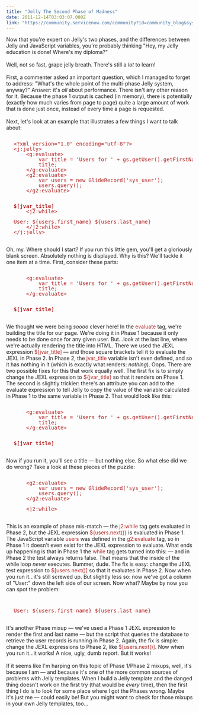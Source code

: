 ```yaml
---
title: "Jelly The Second Phase of Madness"
date: 2011-12-14T03:03:07.000Z
link: "https://community.servicenow.com/community?id=community_blog&sys_id=6cecea65dbd0dbc01dcaf3231f961961"
---
```

<p><span class="asset-asset_lightbox-Small asset-align-right"><a href="/files/SlightlyLoony/crazy-baby2.jpg" rel="lightbox"><img rel="lightbox" src="http://community.service-now.com/files/imagecache/Small/SlightlyLoony/crazy-baby2.jpg" alt="" title="" class="imagecache imagecache-Small" /></a></span>Now that you're expert on Jelly's two phases, and the differences between Jelly and JavaScript variables, you're probably thinking "Hey, my Jelly education is done! Where's my diploma?"<br /><br />Well, not so fast, grape jelly breath. There's still a <i>lot</i> to learn!<br /><!--break--><br />First, a commenter asked an important question, which I managed to forget to address: "What's the whole point of the multi-phase Jelly system, anyway?" Answer: it's <i>all</i> about performance. There isn't any other reason for it. Because the phase 1 output is cached (in memory), there is potentially (exactly how much varies from page to page) quite a large amount of work that is done just once, instead of every time a page is requested.<br /><br />Next, let's look at an example that illustrates a few things I want to talk about:<br /><pre style="margin-left:20px;line-height:1;color:FireBrick;"><br />&lt;?xml version="1.0" encoding="utf-8"?&gt;<br />&lt;j:jelly&gt;<br />    &lt;g:evaluate&gt;<br />        var title = 'Users for ' + gs.getUser().getFirstName() + ' ' + gs.getUser().getLastName();<br />        title;<br />    &lt;/g:evaluate&gt;<br />    &lt;g2:evaluate&gt;<br />        var users = new GlideRecord('sys_user');<br />        users.query();<br />    &lt;/g2:evaluate&gt;<br /><br />   <br /><b>$[jvar_title]</b><br />    &lt;j2:while&gt;<br />       <br />User: ${users.first_name} ${users.last_name}<br />    &lt;/j2:while&gt;<br />&lt;/j:jelly&gt;</pre><br />Oh, my. Where should I start? If you run this little gem, you'll get a gloriously blank screen. Absolutely nothing is displayed. Why is this? We'll tackle it one item at a time. First, consider these parts:<br /><pre style="margin-left:20px;line-height:1;color:FireBrick;"><br />    &lt;g:evaluate&gt;<br />        var title = 'Users for ' + gs.getUser().getFirstName() + ' ' + gs.getUser().getLastName();<br />        title;<br />    &lt;/g:evaluate&gt;<br /><br />   <br /><b>$[jvar_title]</b><br /></pre><br />We thought we were being <i>soooo</i> clever here! In the <span style="font-family=Courier;color:FireBrick;">evaluate</span> tag, we're building the title for our page. We're doing it in Phase 1 because it only needs to be done once for any given user. But...look at the last line, where we're actually rendering the title into HTML. There we used the JEXL expression <span style="font-family=Courier;color:FireBrick;">$[jvar_title]</span> — and those square brackets tell it to evaluate the JEXL in Phase 2. In Phase 2, the <span style="font-family=Courier;color:FireBrick;">jvar_title</span> variable isn't even defined, and so it has nothing in it (which is exactly what renders: <i>nothing</i>). Oops. There are two possible fixes for this that work equally well. The first fix is to simply change the JEXL expression to <span style="font-family=Courier;color:FireBrick;">${jvar_title}</span> so that it renders on Phase 1. The second is slightly trickier: there's an attribute you can add to the evaluate expression to tell Jelly to copy the value of the variable calculated in Phase 1 to the same variable in Phase 2. That would look like this:<br /><pre style="margin-left:20px;line-height:1;color:FireBrick;"><br />    &lt;g:evaluate&gt;<br />        var title = 'Users for ' + gs.getUser().getFirstName() + ' ' + gs.getUser().getLastName();<br />        title;<br />    &lt;/g:evaluate&gt;<br /><br />   <br /><b>$[jvar_title]</b><br /></pre><br />Now if you run it, you'll see a title — but nothing else. So what else did we do wrong? Take a look at these pieces of the puzzle:<br /><pre style="margin-left:20px;line-height:1;color:FireBrick;"><br />    &lt;g2:evaluate&gt;<br />        var users = new GlideRecord('sys_user');<br />        users.query();<br />    &lt;/g2:evaluate&gt;<br /><br />    &lt;j2:while&gt;<br /></pre><br />This is an example of phase mis-match — the <span style="font-family=Courier;color:FireBrick;">j2:while</span> tag gets evaluated in Phase 2, but the JEXL expression <span style="font-family=Courier;color:FireBrick;">${users.next()}</span> is evaluated in Phase 1. The JavaScript variable <span style="font-family=Courier;color:FireBrick;">users</span> was defined in the <span style="font-family=Courier;color:FireBrick;">g2:evaluate</span> tag, so in Phase 1 it doesn't even exist for the JEXL expression to evaluate. What ends up happening is that in Phase 1 the <span style="font-family=Courier;color:FireBrick;">while</span> tag gets turned into this:  — and in Phase 2 the test always returns false. That means that the inside of the while loop <i>never</i> executes. Bummer, dude. The fix is easy: change the JEXL test expression to <span style="font-family=Courier;color:FireBrick;">$[users.next()]</span> so that it evaluates in Phase 2. Now when you run it...it's still screwed up. But slightly less so: now we've got a column of "User:" down the left side of our screen. Now what? Maybe by now you can spot the problem:<br /><pre style="margin-left:20px;line-height:1;color:FireBrick;"><br />       <br />User: ${users.first_name} ${users.last_name}<br /></pre><br />It's another Phase mixup — we've used a Phase 1 JEXL expression to render the first and last name — but the script that queries the database to retrieve the user records is running in Phase 2. Again, the fix is simple: change the JEXL expressions to Phase 2, like <span style="font-family=Courier;color:FireBrick;">$[users.next()]</span>. Now when you run it...it works! A nice, ugly, dumb report. But it works!<br /><br />If it seems like I'm harping on this topic of Phase 1/Phase 2 mixups, well, it's because I am — and because it's one of the more common sources of problems with Jelly templates. When I build a Jelly template and the danged thing doesn't work on the first try (that would be <i>every</i> time), then the first thing I do is to look for some place where I got the Phases wrong. Maybe it's just me — could easily be! But you might want to check for those mixups in your own Jelly templates, too...</p>